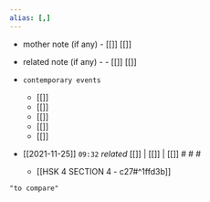```yaml
---
alias: [,]
---
```

- mother note (if any)
		- [[]] [[]]
- related note (if any) -
		- [[]] [[]]
- `contemporary events`
	- [[]]
	- [[]]
	- [[]]
	- [[]]
	- [[]]

- [[2021-11-25]]  `09:32` _related_ [[]] | [[]] | [[]] # # #
	- [[HSK 4 SECTION 4 - c27#^1ffd3b]]

```query
"to compare"
```